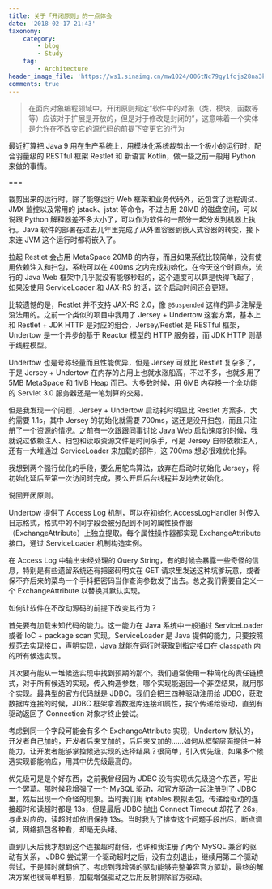 ```yaml
---
title: 关于「开闭原则」的一点体会
date: '2018-02-17 21:43'
taxonomy:
    category:
        - blog
        - Study
    tag:
        - Architecture
header_image_file: 'https://ws1.sinaimg.cn/mw1024/006tNc79gy1fojs28na3kj30sg0e8dk8.jpg'
comments: true
---
```


> 在面向对象编程领域中，开闭原则规定“软件中的对象（类，模块，函数等等）应该对于扩展是开放的，但是对于修改是封闭的”，这意味着一个实体是允许在不改变它的源代码的前提下变更它的行为

最近打算把 Java 9 用在生产系统上，用模块化系统裁剪出一个极小的运行时，配合羽量级的 RESTful 框架 Restlet 和 新语言 Kotlin，做一些之前一般用 Python 来做的事情。

===

裁剪出来的运行时，除了能够运行 Web 框架和业务代码外，还包含了远程调试、JMX 监控以及常用的 jstack、jstat 等命令，不过占用 28MB 的磁盘空间，可以说跟 Python 解释器差不多大小了，可以作为软件的一部分一起分发到机器上执行。Java 软件的部署在过去几年里完成了从外置容器到嵌入式容器的转变，接下来连 JVM 这个运行时都将嵌入了。

拉起 Restlet 会占用 MetaSpace 20MB 的内存，而且如果系统比较简单，没有使用依赖注入和扫包，系统可以在 400ms 之内完成初始化，在今天这个时间点，流行的 Java Web 框架中几乎就没有能够秒起的，这个速度可以算是快得飞起了，如果没使用 ServiceLoader 和 JAX-RS 的话，这个启动时间还会更短。

比较遗憾的是，Restlet 并不支持 JAX-RS 2.0，像 `@Suspended` 这样的异步注解是没法用的。之前一个类似的项目中我用了 Jersey + Undertow 这套方案，基本上和 Restlet + JDK HTTP 是对应的组合，Jersey/Restlet 是 RESTful 框架，Undertow 是一个异步的基于 Reactor 模型的 HTTP 服务器，而 JDK HTTP 则基于线程模型。

Undertow 也是号称轻量而且性能优异，但是 Jersey 可就比 Restlet 复杂多了，于是 Jersey + Undertow 在内存的占用上也就水涨船高，不过不多，也就多用了 5MB MetaSpace 和 1MB Heap 而已。大多数时候，用 6MB 内存换一个全功能的 Servlet 3.0 服务器还是一笔划算的交易。

但是我发现一个问题，Jersey + Undertow 启动耗时明显比 Restlet 方案多，大约需要 1.1s，其中 Jersey 的初始化就需要 700ms，这还是没开扫包，而且只注册了一个资源的情况。之前有一次跟跟同事讨论 Java Web 启动速度的时候，我就说过依赖注入、扫包和读取资源文件是时间杀手，可是 Jersey 自带依赖注入，还有一大堆通过 ServiceLoader 来加载的部件，这 700ms 想必很难优化掉。

我想到两个强行优化的手段，要么用鸵鸟算法，放弃在启动时初始化 Jersey，将初始化延后至第一次访问时完成，要么开启后台线程并发地去初始化。

说回开闭原则。

Undertow 提供了 Access Log 机制，可以在初始化 AccessLogHandler 时传入日志格式，格式中的不同字段会被分配到不同的属性操作器（ExchangeAttribute）上独立提取。每个属性操作器都实现 ExchangeAttribute 接口，通过 ServiceLoader 机制构造实例。

在 Access Log 中输出未经处理的 Query String，有的时候会暴露一些奇怪的信息，特别是有些遗留系统还有把密码明文在 GET 请求里发送这种坑爹玩意，或者保不齐后来的菜鸟一个手抖把密码当作查询参数发了出去。总之我们需要自定义一个 ExchangeAttribute 以替换其默认实现。

如何让软件在不改动源码的前提下改变其行为？

首先要有加载未知代码的能力。这一能力在 Java 系统中一般通过 ServiceLoader 或者 IoC + package scan 实现。ServiceLoader 是 Java 提供的能力，只要按照规范去实现接口，声明实现，Java 就能在运行时获取到指定接口在 classpath 内的所有候选实现。

其次要有能从一堆候选实现中找到预期的那个。我们通常使用一种简化的责任链模式，对于所有候选的实现，传入构造参数，哪个实现能返回一个非空结果，就用那个实现。最典型的官方代码就是 JDBC。我们会把三四种驱动注册给 JDBC，获取数据库连接的时候，JDBC 框架拿着数据库连接和属性，挨个传递给驱动，直到有驱动返回了 Connection 对象才终止尝试。

考虑到同一个字段可能会有多个 ExchangeAttribute 实现，Undertow 默认的，开发者自己加的，开发者后来又加的，后后来又加的……如何从框架层面提供一种能力，让开发者能够掌控候选实现的选择结果？很简单，引入优先级，如果多个候选实现都能响应，用其中优先级最高的。

优先级可是是个好东西，之前我曾经因为 JDBC 没有实现优先级这个东西，写出一个罢葛。那时候我增强了一个 MySQL 驱动，和官方驱动一起注册到了 JDBC 里，然后出现一个奇怪的现象。当时我们用 iptables 模拟丢包，传递给驱动的连接超时和读超时都是 13s，但是最后 JDBC 抛出 Connect Timeout 却花了 26s，与此对应的，读超时却依旧保持 13s。当时我为了排查这个问题手段出尽，断点调试，网络抓包各种看，却毫无头绪。

直到几天后我才想到这个连接超时翻倍，也许和我注册了两个 MySQL 兼容的驱动有关系， JDBC 尝试第一个驱动超时之后，没有立刻退出，继续用第二个驱动尝试，于是超时就翻倍了。考虑到我增强的驱动能够完整兼容官方驱动，最终的解决方案也很简单粗暴，加载增强驱动之后用反射排除官方驱动。


